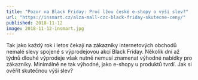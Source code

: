 ```yaml
---
title: "Pozor na Black Friday: Proč lžou české e-shopy o výši slev?"
url: "https://insmart.cz/alza-mall-czc-black-friday-skutecne-ceny/"
published: 2018-11-12
image: 2018-11-12-insmart.jpg
---
```


Tak jako každý rok i&nbsp;letos čekají na zákazníky internetových obchodů nemalé slevy spojené s&nbsp;výprodejovou akcí Black Friday. Několik dní až týdnů dlouhé výprodeje však nutně nemusí znamenat výhodné nabídky pro zákazníky. Minimálně ne tak výhodné, jako e-shopy u&nbsp;produktů tvrdí. Jak si ověřit skutečnou výši&nbsp;slev?
